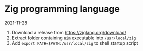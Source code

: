 # Zig programming language

2021-11-28

1. Download a release from https://ziglang.org/download/
2. Extract folder containing `nim` executable into `/usr/local/zig`
3. Add `export PATH=$PATH:/usr/local/zig` to shell startup script

